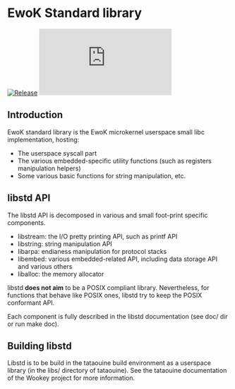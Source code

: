 EwoK Standard library
=====================

[![Release](https://img.shields.io/github/release/wookey-project/libstd.svg)](https://github.com/wookey-project/libstd/releases/latest)
[![Build Status](https://dev.azure.com/phil0093/phil/_apis/build/status/wookey-project.manifest?branchName=master)](https://dev.azure.com/phil0093/phil/_build/latest?definitionId=1&branchName=master)

Introduction
------------

EwoK standard library is the EwoK microkernel userspace small libc implementation, hosting:

   * The userspace syscall part
   * The various embedded-specific utility functions (such as registers manipulation helpers)
   * Some various basic functions for string manipulation, etc.



libstd API
----------

The libstd API is decomposed in various and small foot-print specific components.

   * libstream: the I/O pretty printing API, such as printf API
   * libstring: string manipulation API
   * libarpa: endianess manipulation for protocol stacks
   * libembed: various embedded-related API, including data storage API and various others
   * liballoc: the memory allocator

libstd **does not aim** to be a POSIX compliant library. Nevertheless, for functions that behave
like POSIX ones, libstd try to keep the POSIX conformant API.

Each component is fully described in the libstd documentation (see doc/ dir or run make doc).

Building libstd
---------------

Libstd is to be build in the tataouine build environment as a userspace library (in the libs/ directory of tataouine).
See the tataouine documentation of the Wookey project for more information.
